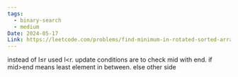```yaml
---
tags:
  - binary-search
  - medium
Date: 2024-05-17
Link: https://leetcode.com/problems/find-minimum-in-rotated-sorted-array
---
```

instead of l≤r used l<r. update conditions are to check mid with end. if mid>end means least element in between. else other side